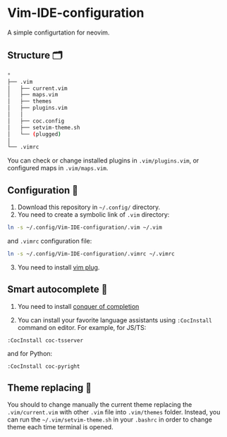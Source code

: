 # Vim-IDE-configuration
A simple configurtation for neovim.

## Structure 🗂

``` Bash
°
├── .vim
│   ├── current.vim
│   ├── maps.vim
│   ├── themes
│   ├── plugins.vim
│   │
│   ├── coc.config
│   ├── setvim-theme.sh
│   └── (plugged)
│
└── .vimrc

```
You can check or change installed plugins in ```.vim/plugins.vim```, or configured maps in ```.vim/maps.vim```.

## Configuration 🔧
1. Download this repository in ```~/.config/``` directory.
2. You need to create a symbolic link of ```.vim``` directory:

``` Bash
ln -s ~/.config/Vim-IDE-configuration/.vim ~/.vim
```

and ```.vimrc``` configuration file:
``` Bash
ln -s ~/.config/Vim-IDE-configuration/.vimrc ~/.vimrc
```

3. You need to install [vim plug](https://github.com/junegunn/vim-plug).


## Smart autocomplete 🤖

1. You need to install [conquer of completion](https://github.com/neoclide/coc.nvim)

2. You can install your favorite language assistants using ```:CocInstall``` command on editor. For example, for JS/TS:

```Vim
:CocInstall coc-tsserver
```
and for Python:
```Vim
:CocInstall coc-pyright
```

## Theme replacing 📜
You should to change manually the current theme replacing the ```.vim/current.vim``` with other ```.vim``` file into ```.vim/themes``` folder.
Instead, you can run the ```~/.vim/setvim-theme.sh``` in your ```.bashrc``` in order to change theme each time terminal is opened.
